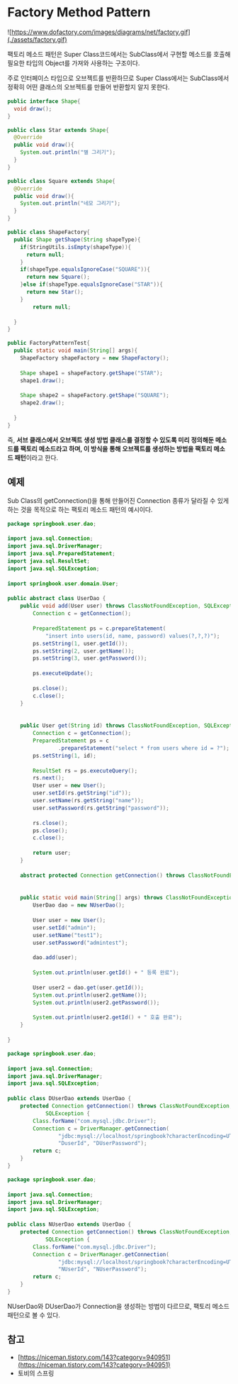# Factory Method Pattern
![https://www.dofactory.com/images/diagrams/net/factory.gif](./assets/factory.gif)

팩토리 메소드 패턴은 Super Class코드에서는 SubClass에서 구현할 메소드를 호출해 필요한 타입의 Object를 가져와 사용하는 구조이다.

주로 인터페이스 타입으로 오브젝트를 반환하므로 Super Class에서는 SubClass에서 정확히 어떤 클래스의 오브젝트를 만들어 반환할지 알지 못한다.

```java
public interface Shape{
  void draw();
}
```

```java
public class Star extends Shape{
  @Override
  public void draw(){
    System.out.println("별 그리기");
  }
}
```

```java
public class Square extends Shape{
  @Override
  public void draw(){
    System.out.println("네모 그리기");
  }
}
```

```java
public class ShapeFactory{
  public Shape getShape(String shapeType){
    if(StringUtils.isEmpty(shapeType)){
      return null;
    }
    if(shapeType.equalsIgnoreCase("SQUARE")){
      return new Square();
    }else if(shapeType.equalsIgnoreCase("STAR")){
      return new Star();
    }
		return null;

  }
}
```

```java
public FactoryPatternTest{
  public static void main(String[] args){
    ShapeFactory shapeFactory = new ShapeFactory();
    
    Shape shape1 = shapeFactory.getShape("STAR");
    shape1.draw();
    
    Shape shape2 = shapeFactory.getShape("SQUARE");
    shape2.draw();

  }
}
```

즉, **서브 클래스에서 오브젝트 생성 방법 클래스를 결정할 수 있도록 미리 정의해둔 메소드를 팩토리 메소드라고 하며, 이 방식을 통해 오브젝트를 생성하는 방법을 팩토리 메소드 패턴**이라고 한다.



## 예제

Sub Class의 getConnection()을 통해 만들어진 Connection 종류가 달라질 수 있게 하는 것을 목적으로 하는 팩토리 메소드 패턴의 예시이다.

```java
package springbook.user.dao;

import java.sql.Connection;
import java.sql.DriverManager;
import java.sql.PreparedStatement;
import java.sql.ResultSet;
import java.sql.SQLException;

import springbook.user.domain.User;

public abstract class UserDao {
	public void add(User user) throws ClassNotFoundException, SQLException {
		Connection c = getConnection();

		PreparedStatement ps = c.prepareStatement(
			"insert into users(id, name, password) values(?,?,?)");
		ps.setString(1, user.getId());
		ps.setString(2, user.getName());
		ps.setString(3, user.getPassword());

		ps.executeUpdate();

		ps.close();
		c.close();
	}


	public User get(String id) throws ClassNotFoundException, SQLException {
		Connection c = getConnection();
		PreparedStatement ps = c
				.prepareStatement("select * from users where id = ?");
		ps.setString(1, id);

		ResultSet rs = ps.executeQuery();
		rs.next();
		User user = new User();
		user.setId(rs.getString("id"));
		user.setName(rs.getString("name"));
		user.setPassword(rs.getString("password"));

		rs.close();
		ps.close();
		c.close();

		return user;
	}

	abstract protected Connection getConnection() throws ClassNotFoundException, SQLException ;


	public static void main(String[] args) throws ClassNotFoundException, SQLException {
		UserDao dao = new NUserDao();

		User user = new User();
		user.setId("admin");
		user.setName("test1");
		user.setPassword("admintest");

		dao.add(user);
			
		System.out.println(user.getId() + " 등록 완료");
		
		User user2 = dao.get(user.getId());
		System.out.println(user2.getName());
		System.out.println(user2.getPassword());
			
		System.out.println(user2.getId() + " 호출 완료");
	}

}
```

```java
package springbook.user.dao;

import java.sql.Connection;
import java.sql.DriverManager;
import java.sql.SQLException;

public class DUserDao extends UserDao {
	protected Connection getConnection() throws ClassNotFoundException,
			SQLException {
		Class.forName("com.mysql.jdbc.Driver");
		Connection c = DriverManager.getConnection(
				"jdbc:mysql://localhost/springbook?characterEncoding=UTF-8",
				"DuserId", "DUserPassword");
		return c;
	}
}
```

```java
package springbook.user.dao;

import java.sql.Connection;
import java.sql.DriverManager;
import java.sql.SQLException;

public class NUserDao extends UserDao {
	protected Connection getConnection() throws ClassNotFoundException,
			SQLException {
		Class.forName("com.mysql.jdbc.Driver");
		Connection c = DriverManager.getConnection(
				"jdbc:mysql://localhost/springbook?characterEncoding=UTF-8",
				"NUserId", "NUserPassword");
		return c;
	}
}
```

NUserDao와 DUserDao가 Connection을 생성하는 방법이 다르므로, 팩토리 메소드 패턴으로 볼 수 있다.



## 참고

- [https://niceman.tistory.com/143?category=940951](https://niceman.tistory.com/143?category=940951)
- 토비의 스프링